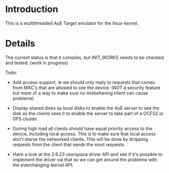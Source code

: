 # Introduction #

This is a multithreaded AoE Target emulator for the linux-kernel.


# Details #

The current status is that it compiles, but INIT\_WORK() needs to be checked and tested. (work in progress)

Todo:

- Add access-support, ie we should only reply to requests that comes from MAC's that are allowed to see the device. (NOT a security feature but more of a way to make sure no misbehaving client can cause problems)

- Display shared disks as local disks to enable the AoE server to see the disk as the clients sees it to enable the server to take part of a OCFS2 or GFS cluster.

- During high load all clients should have equal priority access to the device, including local access. This is to make sure that local access don't starve the networked clients. This will be done by dropping requests from the client that sends the most requests.

- Have a look at the 2.6.23 userspace driver API and see if it's possible to implement the driver via that so we can get around the problems with the everchanging-kernel API.






